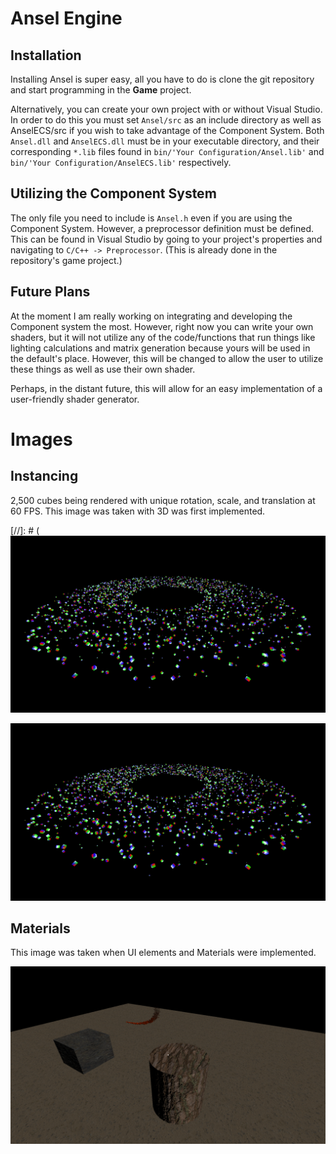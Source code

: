# Ansel Engine

## Installation
Installing Ansel is super easy, all you have to do is clone the git repository and start programming in the **Game** project. 

Alternatively, you can create your own project with or without Visual Studio. In order to do this you must set `Ansel/src` as an include directory as well as AnselECS/src if you wish to take advantage of the Component System. Both `Ansel.dll` and `AnselECS.dll` must be in your executable directory, and their corresponding `*.lib` files found in `bin/'Your Configuration/Ansel.lib'` and `bin/'Your Configuration/AnselECS.lib'` respectively. 

## Utilizing the Component System

The only file you need to include is `Ansel.h` even if you are using the Component System. However, a preprocessor definition must be defined. This can be found in Visual Studio by going to your project's properties and navigating to `C/C++ -> Preprocessor`. (This is already done in the repository's game project.)

## Future Plans
At the moment I am really working on integrating and developing the Component system the most. However, right now you can write your own shaders, but it will not utilize any of the code/functions that run things like lighting calculations and matrix generation because yours will be used in the default's place. However, this will be changed to allow the user to utilize these things as well as use their own shader. 

Perhaps, in the distant future, this will allow for an easy implementation of a user-friendly shader generator.

# Images

## Instancing

2,500 cubes being rendered with unique rotation, scale, and translation at 60 FPS. This image was taken with 3D was first implemented. 

[//]: # (![alt text](https://github.com/maxortner01/ansel/blob/master/Images/example1.png)

![alt text](Images/example1.png)

## Materials

This image was taken when UI elements and Materials were implemented.

![alt text](Images/example3.png)

